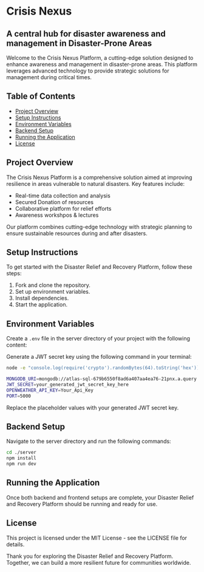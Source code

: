 # Crisis Nexus

## A central hub for disaster awareness and management in Disaster-Prone Areas

Welcome to the Crisis Nexus Platform, a cutting-edge solution designed to enhance awareness and management in disaster-prone areas. This platform leverages advanced technology to provide strategic solutions for management during critical times.

## Table of Contents
- [Project Overview](#project-overview)
- [Setup Instructions](#setup-instructions)
- [Environment Variables](#environment-variables)
- [Backend Setup](#backend-setup)
- [Running the Application](#running-the-application)
- [License](#license)

## Project Overview
The Crisis Nexus Platform is a comprehensive solution aimed at improving resilience in areas vulnerable to natural disasters. Key features include:
- Real-time data collection and analysis
- Secured Donation of resources
- Collaborative platform for relief efforts
- Awareness workshpos & lectures

Our platform combines cutting-edge technology with strategic planning to ensure sustainable resources during and after disasters.

## Setup Instructions
To get started with the Disaster Relief and Recovery Platform, follow these steps:
1. Fork and clone the repository.
2. Set up environment variables.
3. Install dependencies.
4. Start the application.

## Environment Variables
Create a `.env` file in the server directory of your project with the following content:

Generate a JWT secret key using the following command in your terminal:
```bash
node -e "console.log(require('crypto').randomBytes(64).toString('hex'))"
```
```bash
MONGODB_URI=mongodb://atlas-sql-679b6550f8ad6a407aa4ea76-21pnx.a.query.mongodb.net/test?ssl=true&authSource=admin
JWT_SECRET=your_generated_jwt_secret_key_here
OPENWEATHER_API_KEY=Your_Api_Key
PORT=5000
```
Replace the placeholder values with your generated JWT secret key.

## Backend Setup
Navigate to the server directory and run the following commands:
```bash
cd ./server
npm install
npm run dev
```


## Running the Application
Once both backend and frontend setups are complete, your Disaster Relief and Recovery Platform should be running and ready for use.

## License
This project is licensed under the MIT License - see the LICENSE file for details.

Thank you for exploring the Disaster Relief and Recovery Platform. Together, we can build a more resilient future for communities worldwide.
